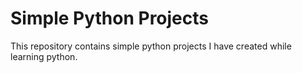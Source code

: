 # Simple Python Projects
This repository contains simple python projects I have created while learning python.